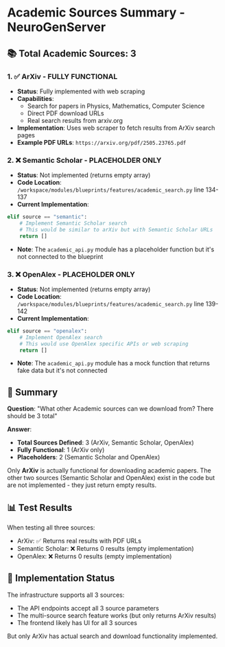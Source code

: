 # Academic Sources Summary - NeuroGenServer

## 📚 Total Academic Sources: 3

### 1. ✅ **ArXiv** - FULLY FUNCTIONAL
- **Status**: Fully implemented with web scraping
- **Capabilities**: 
  - Search for papers in Physics, Mathematics, Computer Science
  - Direct PDF download URLs
  - Real search results from arxiv.org
- **Implementation**: Uses web scraper to fetch results from ArXiv search pages
- **Example PDF URLs**: `https://arxiv.org/pdf/2505.23765.pdf`

### 2. ❌ **Semantic Scholar** - PLACEHOLDER ONLY
- **Status**: Not implemented (returns empty array)
- **Code Location**: `/workspace/modules/blueprints/features/academic_search.py` line 134-137
- **Current Implementation**:
```python
elif source == "semantic":
    # Implement Semantic Scholar search
    # This would be similar to arXiv but with Semantic Scholar URLs
    return []
```
- **Note**: The `academic_api.py` module has a placeholder function but it's not connected to the blueprint

### 3. ❌ **OpenAlex** - PLACEHOLDER ONLY  
- **Status**: Not implemented (returns empty array)
- **Code Location**: `/workspace/modules/blueprints/features/academic_search.py` line 139-142
- **Current Implementation**:
```python
elif source == "openalex":
    # Implement OpenAlex search
    # This would use OpenAlex specific APIs or web scraping
    return []
```
- **Note**: The `academic_api.py` module has a mock function that returns fake data but it's not connected

## 🎯 Summary

**Question**: "What other Academic sources can we download from? There should be 3 total"

**Answer**: 
- **Total Sources Defined**: 3 (ArXiv, Semantic Scholar, OpenAlex)
- **Fully Functional**: 1 (ArXiv only)
- **Placeholders**: 2 (Semantic Scholar and OpenAlex)

Only **ArXiv** is actually functional for downloading academic papers. The other two sources (Semantic Scholar and OpenAlex) exist in the code but are not implemented - they just return empty results.

## 📊 Test Results
When testing all three sources:
- ArXiv: ✅ Returns real results with PDF URLs
- Semantic Scholar: ❌ Returns 0 results (empty implementation)
- OpenAlex: ❌ Returns 0 results (empty implementation)

## 🔧 Implementation Status
The infrastructure supports all 3 sources:
- The API endpoints accept all 3 source parameters
- The multi-source search feature works (but only returns ArXiv results)
- The frontend likely has UI for all 3 sources

But only ArXiv has actual search and download functionality implemented.